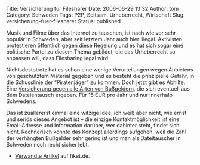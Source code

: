 Title: Versicherung für Filesharer
Date: 2006-06-29 13:32
Author: tom
Category: Schweden
Tags: P2P, Seltsam, Urheberrecht, Wirtschaft
Slug: versicherung-fuer-filesharer
Status: published

Musik und Filme über das Internet zu tauschen, ist nach wie vor sehr
populär in Schweden, aber seit letztem Jahr auch hier illegal.
Aktivisten protestieren öffentlich gegen diese Regelung und es hat sich
sogar eine politische Partei zu diesem Thema gebildet, die das
Urheberrecht so anpassen will, dass Filesharing legal wird.

Nichtsdestotrotz hat es schon eine wenige Verurteilungen wegen Anbietens
von geschütztem Material gegeben und es besteht die prinzipielle Gefahr,
in die Schusslinie der “Piratenjäger” zu kommen. Doch jetzt gibt es
Abhilfe: Eine [Versicherung gegen alle Arten von
Bußgeldern](http://www.tankafritt.nu/), die sich eventuell aus dem
Dateientausch ergeben. Für 15 EUR pro Jahr und nur innerhalb Schwedens.

Das ist zuallererst einmal eine witzige Idee, ich weiß aber nicht, wie
ernst und seriös dieses Angebot ist – die einzige Kontaktmöglichkeit ist
eine Email-Adresse und Information darüber, wer dahinter steht, findet
sich nicht. Rechnerisch könnte das Konzept allerdings aufgehen, weil die
Zahl der verhängten Bußgelder sehr gering ist und man als Dateitauscher
in Schweden noch recht sicher lebt.

-   [Verwandte Artikel](http://www.fiket.de/tag/p2p) auf fiket.de.

